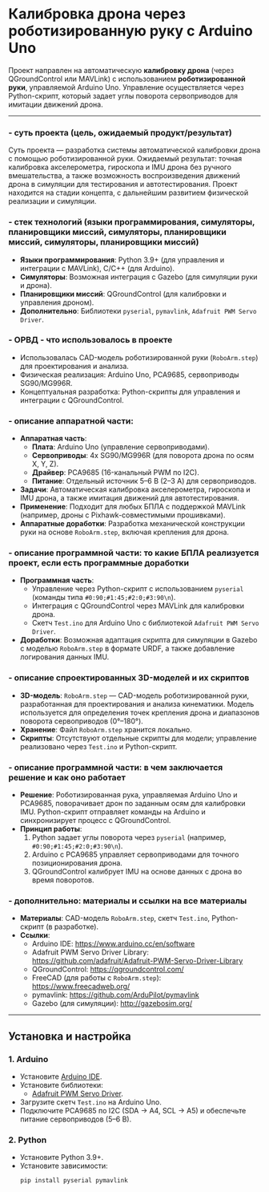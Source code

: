# Калибровка дрона через роботизированную руку с Arduino Uno

Проект направлен на автоматическую **калибровку дрона** (через QGroundControl или MAVLink) с использованием **роботизированной руки**, управляемой Arduino Uno. Управление осуществляется через Python-скрипт, который задает углы поворота сервоприводов для имитации движений дрона.

---

### - суть проекта (цель, ожидаемый продукт/результат)
Суть проекта — разработка системы автоматической калибровки дрона с помощью роботизированной руки. Ожидаемый результат: точная калибровка акселерометра, гироскопа и IMU дрона без ручного вмешательства, а также возможность воспроизведения движений дрона в симуляции для тестирования и автотестирования. Проект находится на стадии концепта, с дальнейшим развитием физической реализации и симуляции.

### - стек технологий (языки программирования, симуляторы, планировщики миссий, симуляторы, планировщики миссий, симуляторы, планировщики миссий)
- **Языки программирования**: Python 3.9+ (для управления и интеграции с MAVLink), C/C++ (для Arduino).
- **Симуляторы**: Возможная интеграция с Gazebo (для симуляции руки и дрона).
- **Планировщики миссий**: QGroundControl (для калибровки и управления дроном).
- **Дополнительно**: Библиотеки `pyserial`, `pymavlink`, `Adafruit PWM Servo Driver`.

### - ОРВД - что использовалось в проекте
- Использовалась CAD-модель роботизированной руки (`RoboArm.step`) для проектирования и анализа.
- Физическая реализация: Arduino Uno, PCA9685, сервоприводы SG90/MG996R.
- Концептуальная разработка: Python-скрипты для управления и интеграции с QGroundControl.

### - описание аппаратной части: 
- **Аппаратная часть**:
  - **Плата**: Arduino Uno (управление сервоприводами).
  - **Сервоприводы**: 4x SG90/MG996R (для поворота дрона по осям X, Y, Z).
  - **Драйвер**: PCA9685 (16-канальный PWM по I2C).
  - **Питание**: Отдельный источник 5–6 В (2–3 А) для сервоприводов.
- **Задачи**: Автоматическая калибровка акселерометра, гироскопа и IMU дрона, а также имитация движений для автотестирования.
- **Применение**: Подходит для любых БПЛА с поддержкой MAVLink (например, дроны с Pixhawk-совместимыми прошивками).
- **Аппаратные доработки**: Разработка механической конструкции руки на основе `RoboArm.step`, включая крепления для дрона.

### - описание программной части: то какие БПЛА реализуется проект, если есть программные доработки
- **Программная часть**:
  - Управление через Python-скрипт с использованием `pyserial` (команды типа `#0:90;#1:45;#2:0;#3:90\n`).
  - Интеграция с QGroundControl через MAVLink для калибровки дрона.
  - Скетч `Test.ino` для Arduino Uno с библиотекой `Adafruit PWM Servo Driver`.
- **Доработки**: Возможная адаптация скрипта для симуляции в Gazebo с моделью `RoboArm.step` в формате URDF, а также добавление логирования данных IMU.

### - описание спроектированных 3D-моделей и их скриптов
- **3D-модель**: `RoboArm.step` — CAD-модель роботизированной руки, разработанная для проектирования и анализа кинематики. Модель используется для определения точек крепления дрона и диапазонов поворота сервоприводов (0°–180°).
- **Хранение**: Файл `RoboArm.step` хранится локально. 
- **Скрипты**: Отсутствуют отдельные скрипты для модели; управление реализовано через `Test.ino` и Python-скрипт.



### - описание программной части: в чем заключается решение и как оно работает
- **Решение**: Роботизированная рука, управляемая Arduino Uno и PCA9685, поворачивает дрон по заданным осям для калибровки IMU. Python-скрипт отправляет команды на Arduino и синхронизирует процесс с QGroundControl.
- **Принцип работы**:
  1. Python задает углы поворота через `pyserial` (например, `#0:90;#1:45;#2:0;#3:90\n`).
  2. Arduino с PCA9685 управляет сервоприводами для точного позиционирования дрона.
  3. QGroundControl калибрует IMU на основе данных с дрона во время поворотов.


### - дополнительно: материалы и ссылки на все материалы
- **Материалы**: CAD-модель `RoboArm.step`, скетч `Test.ino`, Python-скрипт (в разработке).
- **Ссылки**:
  - Arduino IDE: https://www.arduino.cc/en/software
  - Adafruit PWM Servo Driver Library: https://github.com/adafruit/Adafruit-PWM-Servo-Driver-Library
  - QGroundControl: https://qgroundcontrol.com/
  - FreeCAD (для работы с `RoboArm.step`): https://www.freecadweb.org/
  - pymavlink: https://github.com/ArduPilot/pymavlink
  - Gazebo (для симуляции): http://gazebosim.org/

---

## Установка и настройка

### 1. Arduino
- Установите [Arduino IDE](https://www.arduino.cc/en/software).
- Установите библиотеки:
  - [Adafruit PWM Servo Driver](https://github.com/adafruit/Adafruit-PWM-Servo-Driver-Library).
- Загрузите скетч `Test.ino` на Arduino Uno.
- Подключите PCA9685 по I2C (SDA → A4, SCL → A5) и обеспечьте питание сервоприводов (5–6 В).

### 2. Python
- Установите Python 3.9+.
- Установите зависимости:
  ```bash
  pip install pyserial pymavlink
